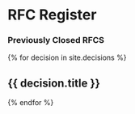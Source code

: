 # RFC Register

### Previously Closed RFCS

{% for decision in site.decisions %}
  <h2>{{ decision.title }}</h2>
{% endfor %}